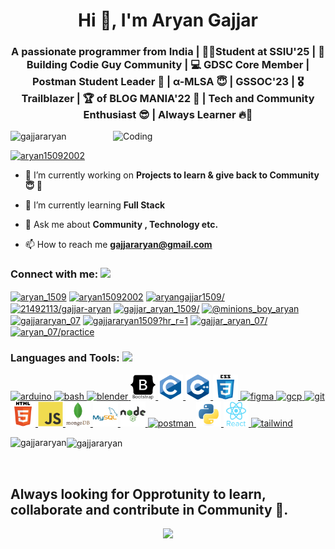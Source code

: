 <h1 align="center">Hi 👋, I'm Aryan Gajjar</h1>
<h3 align="center">A passionate programmer from India | 👨‍🎓Student at SSIU'25 | 🌱 Building Codie Guy Community | 💻 GDSC Core Member | Postman Student Leader 🤩 | α-MLSA 😇 | GSSOC'23 | 🎖️ Trailblazer | 🏆 of BLOG MANIA'22 🤗 | Tech and Community Enthusiast 😎 | Always Learner 🔥🚀</h3>
<img align="right" alt="Coding" width="340" src="https://cdn.dribbble.com/users/1162077/screenshots/3848914/programmer.gif">

<p align="left"> <img src="https://komarev.com/ghpvc/?username=gajjararyan&label=Profile%20Views&color=9bff37&style=plastic" alt="gajjararyan" /> </p>

<p align="left"> <a href="https://twitter.com/aryan15092002" target="blank"><img src="https://img.shields.io/twitter/follow/aryan15092002?logo=twitter&style=for-the-badge" alt="aryan15092002" /></a> </p>

- 🔭 I’m currently working on **Projects to learn & give back to Community 😇 🙌**

- 🌱 I’m currently learning **Full Stack**

- 💬 Ask me about **Community , Technology etc.**

- 📫 How to reach me **gajjararyan@gmail.com**
  

<h3 align="left">Connect with me: <img src='https://raw.githubusercontent.com/ShahriarShafin/ShahriarShafin/main/Assets/handshake.gif' width="100px"> </h3>
<p align="left">
<a href="https://dev.to/aryan_1509" target="blank"><img align="center" src="https://raw.githubusercontent.com/rahuldkjain/github-profile-readme-generator/master/src/images/icons/Social/devto.svg" alt="aryan_1509" height="30" width="40" /></a>
<a href="https://twitter.com/aryan15092002" target="blank"><img align="center" src="https://raw.githubusercontent.com/rahuldkjain/github-profile-readme-generator/master/src/images/icons/Social/twitter.svg" alt="aryan15092002" height="30" width="40" /></a>
<a href="https://linkedin.com/in/aryangajjar1509/" target="blank"><img align="center" src="https://raw.githubusercontent.com/rahuldkjain/github-profile-readme-generator/master/src/images/icons/Social/linked-in-alt.svg" alt="aryangajjar1509/" height="30" width="40" /></a>
<a href="https://stackoverflow.com/users/21492113/gajjar-aryan" target="blank"><img align="center" src="https://raw.githubusercontent.com/rahuldkjain/github-profile-readme-generator/master/src/images/icons/Social/stack-overflow.svg" alt="21492113/gajjar-aryan" height="30" width="40" /></a>
<a href="https://instagram.com/gajjar_aryan_1509/" target="blank"><img align="center" src="https://raw.githubusercontent.com/rahuldkjain/github-profile-readme-generator/master/src/images/icons/Social/instagram.svg" alt="gajjar_aryan_1509/" height="30" width="40" /></a>
<a href="https://www.youtube.com/c/@minions_boy_aryan" target="blank"><img align="center" src="https://raw.githubusercontent.com/rahuldkjain/github-profile-readme-generator/master/src/images/icons/Social/youtube.svg" alt="@minions_boy_aryan" height="30" width="40" /></a>
<a href="https://www.codechef.com/users/gajjararyan_07" target="blank"><img align="center" src="https://cdn.jsdelivr.net/npm/simple-icons@3.1.0/icons/codechef.svg" alt="gajjararyan_07" height="30" width="40" /></a>
<a href="https://www.hackerrank.com/gajjararyan1509?hr_r=1" target="blank"><img align="center" src="https://raw.githubusercontent.com/rahuldkjain/github-profile-readme-generator/master/src/images/icons/Social/hackerrank.svg" alt="gajjararyan1509?hr_r=1" height="30" width="40" /></a>
<a href="https://www.leetcode.com/gajjar_aryan_07/" target="blank"><img align="center" src="https://raw.githubusercontent.com/rahuldkjain/github-profile-readme-generator/master/src/images/icons/Social/leet-code.svg" alt="gajjar_aryan_07/" height="30" width="40" /></a>
<a href="https://auth.geeksforgeeks.org/user/aryan_07/practice" target="blank"><img align="center" src="https://raw.githubusercontent.com/rahuldkjain/github-profile-readme-generator/master/src/images/icons/Social/geeks-for-geeks.svg" alt="aryan_07/practice" height="30" width="40" /></a>
</p>


<h3 align="left">Languages and Tools: <img src = "https://media2.giphy.com/media/QssGEmpkyEOhBCb7e1/giphy.gif?cid=ecf05e47a0n3gi1bfqntqmob8g9aid1oyj2wr3ds3mg700bl&rid=giphy.gif" width = 32px> </h3>
<p align="left"> <a href="https://www.arduino.cc/" target="_blank" rel="noreferrer"> <img src="https://cdn.worldvectorlogo.com/logos/arduino-1.svg" alt="arduino" width="40" height="40"/> </a> <a href="https://www.gnu.org/software/bash/" target="_blank" rel="noreferrer"> <img src="https://www.vectorlogo.zone/logos/gnu_bash/gnu_bash-icon.svg" alt="bash" width="40" height="40"/> </a> <a href="https://www.blender.org/" target="_blank" rel="noreferrer"> <img src="https://download.blender.org/branding/community/blender_community_badge_white.svg" alt="blender" width="40" height="40"/> </a> <a href="https://getbootstrap.com" target="_blank" rel="noreferrer"> <img src="https://raw.githubusercontent.com/devicons/devicon/master/icons/bootstrap/bootstrap-plain-wordmark.svg" alt="bootstrap" width="40" height="40"/> </a> <a href="https://www.cprogramming.com/" target="_blank" rel="noreferrer"> <img src="https://raw.githubusercontent.com/devicons/devicon/master/icons/c/c-original.svg" alt="c" width="40" height="40"/> </a> <a href="https://www.w3schools.com/cpp/" target="_blank" rel="noreferrer"> <img src="https://raw.githubusercontent.com/devicons/devicon/master/icons/cplusplus/cplusplus-original.svg" alt="cplusplus" width="40" height="40"/> </a> <a href="https://www.w3schools.com/css/" target="_blank" rel="noreferrer"> <img src="https://raw.githubusercontent.com/devicons/devicon/master/icons/css3/css3-original-wordmark.svg" alt="css3" width="40" height="40"/> </a> <a href="https://www.figma.com/" target="_blank" rel="noreferrer"> <img src="https://www.vectorlogo.zone/logos/figma/figma-icon.svg" alt="figma" width="40" height="40"/> </a> <a href="https://cloud.google.com" target="_blank" rel="noreferrer"> <img src="https://www.vectorlogo.zone/logos/google_cloud/google_cloud-icon.svg" alt="gcp" width="40" height="40"/> </a> <a href="https://git-scm.com/" target="_blank" rel="noreferrer"> <img src="https://www.vectorlogo.zone/logos/git-scm/git-scm-icon.svg" alt="git" width="40" height="40"/> </a> <a href="https://www.w3.org/html/" target="_blank" rel="noreferrer"> <img src="https://raw.githubusercontent.com/devicons/devicon/master/icons/html5/html5-original-wordmark.svg" alt="html5" width="40" height="40"/> </a> <a href="https://developer.mozilla.org/en-US/docs/Web/JavaScript" target="_blank" rel="noreferrer"> <img src="https://raw.githubusercontent.com/devicons/devicon/master/icons/javascript/javascript-original.svg" alt="javascript" width="40" height="40"/> </a> <a href="https://www.mongodb.com/" target="_blank" rel="noreferrer"> <img src="https://raw.githubusercontent.com/devicons/devicon/master/icons/mongodb/mongodb-original-wordmark.svg" alt="mongodb" width="40" height="40"/> </a> <a href="https://www.mysql.com/" target="_blank" rel="noreferrer"> <img src="https://raw.githubusercontent.com/devicons/devicon/master/icons/mysql/mysql-original-wordmark.svg" alt="mysql" width="40" height="40"/> </a> <a href="https://nodejs.org" target="_blank" rel="noreferrer"> <img src="https://raw.githubusercontent.com/devicons/devicon/master/icons/nodejs/nodejs-original-wordmark.svg" alt="nodejs" width="40" height="40"/> </a> <a href="https://postman.com" target="_blank" rel="noreferrer"> <img src="https://www.vectorlogo.zone/logos/getpostman/getpostman-icon.svg" alt="postman" width="40" height="40"/> </a> <a href="https://www.python.org" target="_blank" rel="noreferrer"> <img src="https://raw.githubusercontent.com/devicons/devicon/master/icons/python/python-original.svg" alt="python" width="40" height="40"/> </a> <a href="https://reactjs.org/" target="_blank" rel="noreferrer"> <img src="https://raw.githubusercontent.com/devicons/devicon/master/icons/react/react-original-wordmark.svg" alt="react" width="40" height="40"/> </a> <a href="https://tailwindcss.com/" target="_blank" rel="noreferrer"> <img src="https://www.vectorlogo.zone/logos/tailwindcss/tailwindcss-icon.svg" alt="tailwind" width="40" height="40"/> </a> </p>


<p><img align="left" src="https://github-readme-stats.vercel.app/api/top-langs?username=gajjararyan&show_icons=true&theme=tokyonight&locale=en&layout=compact" alt="gajjararyan" /></p>



<p><img align="center" src="https://github-readme-streak-stats.herokuapp.com/?user=gajjararyan&theme=dark" alt="gajjararyan" /></p>

<br>

<h2>Always looking for Opprotunity to learn, collaborate and contribute in Community 🤗.</h2>

<p align="center"> <img src="https://user-images.githubusercontent.com/74038190/212741999-016fddbd-617a-4448-8042-0ecf907aea25.gif" width="470px" ></p>


